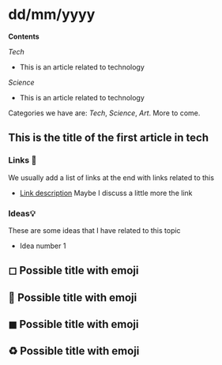 # dd/mm/yyyy

**Contents**

*Tech*

- This is an article related to technology

*Science*

- This is an article related to technology

Categories we have are: *Tech*, *Science*, *Art*. More to come.

## This is the title of the first article in tech

### Links 🔗

We usually add a list of links at the end with links related to this

- [Link description](http://example.com/link) Maybe I discuss a little more the link

### Ideas💡

These are some ideas that I have related to this topic

- Idea number 1

## ◻ Possible title with emoji
## 🔴 Possible title with emoji
## ◼ Possible title with emoji
## ♻ Possible title with emoji
